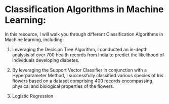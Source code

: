 # Classification Algorithms in Machine Learning:
In this resource, I will walk you through different Classification Algorithms in Machine learning, including:
1) Leveraging the Decision Tree Algorithm, I conducted an in-depth analysis of over 700 health records from India to predict the likelihood of individuals developing diabetes.

2) By leveraging the Support Vector Classifier in conjunction with a Hyperparameter Method, I successfully classified various species of Iris flowers based on a dataset comprising 400 records encompassing physical and biological properties of the flowers.
3) Logistic Regression


